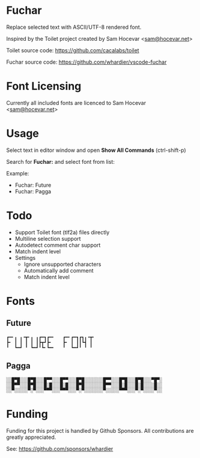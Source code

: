 # Fuchar

Replace selected text with ASCII/UTF-8 rendered font.

Inspired by the Toilet project created by Sam Hocevar <<sam@hocevar.net>>

Toilet source code: https://github.com/cacalabs/toilet

Fuchar source code: https://github.com/whardier/vscode-fuchar

# Font Licensing

Currently all included fonts are licenced to Sam Hocevar <<sam@hocevar.net>>

# Usage

Select text in editor window and open **Show All Commands** (ctrl-shift-p)

Search for **Fuchar:** and select font from list:

Example:

- Fuchar: Future
- Fuchar: Pagga

# Todo

- Support Toilet font (tlf2a) files directly
- Multiline selection support
- Autodetect comment char support
- Match indent level
- Settings
  - Ignore unsupported characters
  - Automatically add comment
  - Match indent level

# Fonts

## Future

```
┏━╸╻ ╻╺┳╸╻ ╻┏━┓┏━╸   ┏━╸┏━┓┏┓╻╺┳╸
┣╸ ┃ ┃ ┃ ┃ ┃┣┳┛┣╸    ┣╸ ┃ ┃┃┗┫ ┃ 
╹  ┗━┛ ╹ ┗━┛╹┗╸┗━╸   ╹  ┗━┛╹ ╹ ╹ 
```

## Pagga

```
░░█▀█░░░█▀█░░░█▀▀░░░█▀▀░░░█▀█░░░░░░░█▀▀░░░█▀█░░░█▀█░░░▀█▀░
░░█▀▀░░░█▀█░░░█░█░░░█░█░░░█▀█░░░░░░░█▀▀░░░█░█░░░█░█░░░░█░░
░░▀░░░░░▀░▀░░░▀▀▀░░░▀▀▀░░░▀░▀░░░░░░░▀░░░░░▀▀▀░░░▀░▀░░░░▀░░
```

# Funding

Funding for this project is handled by Github Sponsors.  All contributions are greatly appreciated.

See: https://github.com/sponsors/whardier